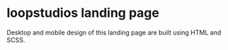 # loopstudios landing page

Desktop and mobile design of this landing page are built using HTML and SCSS.
